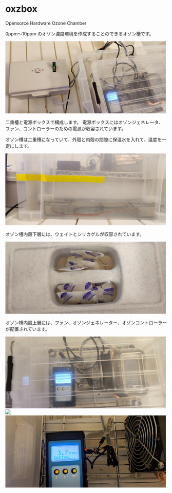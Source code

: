 # oxzbox 
Opensorce Hardware Ozone Chamber 

0ppm〜10ppm のオゾン濃度環境を作成することのできるオゾン槽です。


<img src=images/IMG_20230301_203901.jpg width=500>

二重槽と電源ボックスで構成します。
電源ボックスにはオゾンジェネレータ、ファン、コントローラーのための電源が収容されています。


オゾン槽は二重槽になっていて、外殻と内殻の間隙に保温水を入れて、温度を一定にします。

<img src=images/IMG_20230301_202710.jpg width=500>


オゾン槽内殻下層には、ウェイトとシリカゲルが収容されています。

<img src=images/IMG_20230301_203423.jpg width=500>



オゾン槽内殻上層には、ファン、オゾンジェネレーター、オゾンコントローラーが配置されています。

<img src=images/IMG_20230301_203824.jpg width=500>

<img src=images/IMG_20230301_203446.jpg width=500>


<img src=images/IMG_20230301_202722.jpg width=500>




